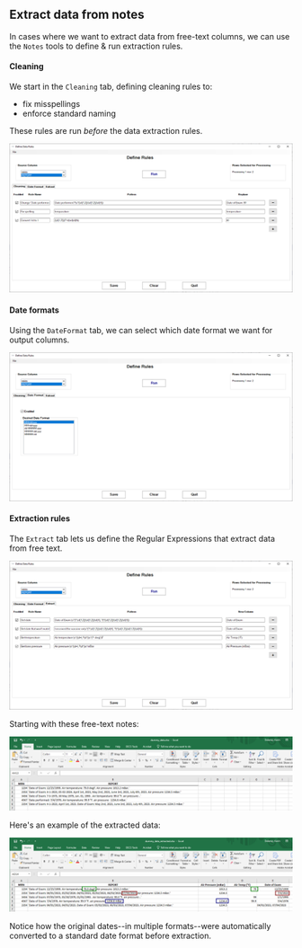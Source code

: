 ## Extract data from notes
In cases where we want to extract data from free-text columns, we can use the `Notes` tools to define & run extraction rules.

#### Cleaning
We start in the `Cleaning` tab, defining cleaning rules to:
* fix misspellings
* enforce standard naming

These rules are run *before* the data extraction rules.

![image info](./cleaning_rules.png)
#### Date formats
Using the `DateFormat` tab, we can select which date format we want for output columns.

![image info](./date_formats.png)
#### Extraction rules
The `Extract` tab lets us define the Regular Expressions that extract data from free text.

![image info](./extraction_rules.png)

Starting with these free-text notes:

![image info](./notes_raw.png)

Here's an example of the extracted data:

![image info](./notes_results.png)

Notice how the original dates--in multiple formats--were automatically converted to a standard date format before extraction.
